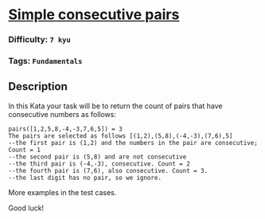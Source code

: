 # [Simple consecutive pairs](https://www.codewars.com/kata/5a3e1319b6486ac96f000049)

### Difficulty: `7 kyu`

### Tags: `Fundamentals`

## Description

In this Kata your task will be to return the count of pairs that have consecutive numbers as follows:

```
pairs([1,2,5,8,-4,-3,7,6,5]) = 3
The pairs are selected as follows [(1,2),(5,8),(-4,-3),(7,6),5]
--the first pair is (1,2) and the numbers in the pair are consecutive; Count = 1
--the second pair is (5,8) and are not consecutive
--the third pair is (-4,-3), consecutive. Count = 2
--the fourth pair is (7,6), also consecutive. Count = 3. 
--the last digit has no pair, so we ignore.
```

More examples in the test cases.

Good luck!